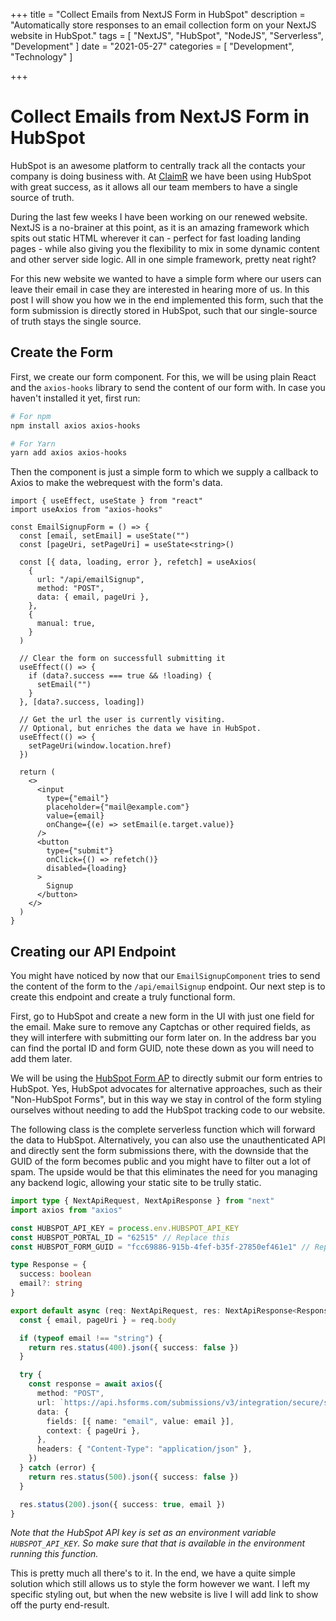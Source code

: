 +++
title = "Collect Emails from NextJS Form in HubSpot"
description = "Automatically store responses to an email collection form on your NextJS website in HubSpot."
tags = [
    "NextJS",
    "HubSpot",
    "NodeJS",
    "Serverless",
    "Development"
]
date = "2021-05-27"
categories = [
    "Development",
    "Technology"
]

+++

# Collect Emails from NextJS Form in HubSpot

HubSpot is an awesome platform to centrally track all the contacts your company is doing business with.
At [ClaimR](https://claimr.tools) we have been using HubSpot with great success, as it allows all our team members to have a single source of truth.

During the last few weeks I have been working on our renewed website.
NextJS is a no-brainer at this point, as it is an amazing framework which spits out static HTML wherever it can - perfect for fast loading landing pages - while also giving you the flexibility to mix in some dynamic content and other server side logic.
All in one simple framework, pretty neat right?

For this new website we wanted to have a simple form where our users can leave their email in case they are interested in hearing more of us.
In this post I will show you how we in the end implemented this form, such that the form submission is directly stored in HubSpot, such that our single-source of truth stays the single source.

## Create the Form

First, we create our form component. 
For this, we will be using plain React and the `axios-hooks` library to send the content of our form with.
In case you haven't installed it yet, first run:
```bash
# For npm
npm install axios axios-hooks

# For Yarn
yarn add axios axios-hooks
``` 

Then the component is just a simple form to which we supply a callback to Axios to make the webrequest with the form's data.

```tsx
import { useEffect, useState } from "react"
import useAxios from "axios-hooks"

const EmailSignupForm = () => {
  const [email, setEmail] = useState("")
  const [pageUri, setPageUri] = useState<string>()

  const [{ data, loading, error }, refetch] = useAxios(
    {
      url: "/api/emailSignup",
      method: "POST",
      data: { email, pageUri },
    },
    {
      manual: true,
    }
  )

  // Clear the form on successfull submitting it
  useEffect(() => {
    if (data?.success === true && !loading) {
      setEmail("")
    }
  }, [data?.success, loading])

  // Get the url the user is currently visiting.
  // Optional, but enriches the data we have in HubSpot.
  useEffect(() => {
    setPageUri(window.location.href)
  })

  return (
    <>
      <input
        type={"email"}
        placeholder={"mail@example.com"}
        value={email}
        onChange={(e) => setEmail(e.target.value)}
      />
      <button
        type={"submit"}
        onClick={() => refetch()}
        disabled={loading}
      >
        Signup
      </button>
    </>
  )
}
```

## Creating our API Endpoint

You might have noticed by now that our `EmailSignupComponent` tries to send the content of the form to the `/api/emailSignup` endpoint.
Our next step is to create this endpoint and create a truly functional form.

First, go to HubSpot and create a new form in the UI with just one field for the email.
Make sure to remove any Captchas or other required fields, as they will interfere with submitting our form later on.
In the address bar you can find the portal ID and form GUID, note these down as you will need to add them later.

We will be using the [HubSpot Form AP](https://legacydocs.hubspot.com/docs/methods/forms/submit_form_v3_authentication) to directly submit our form entries to HubSpot.
Yes, HubSpot advocates for alternative approaches, such as their "Non-HubSpot Forms", but in this way we stay in control of the form styling ourselves without needing to add the HubSpot tracking code to our website.

The following class is the complete serverless function which will forward the data to HubSpot.
Alternatively, you can also use the unauthenticated API and directly sent the form submissions there, with the downside that the GUID of the form becomes public and you might have to filter out a lot of spam.
The upside would be that this eliminates the need for you managing any backend logic, allowing your static site to be trully static.

```ts
import type { NextApiRequest, NextApiResponse } from "next"
import axios from "axios"

const HUBSPOT_API_KEY = process.env.HUBSPOT_API_KEY
const HUBSPOT_PORTAL_ID = "62515" // Replace this
const HUBSPOT_FORM_GUID = "fcc69886-915b-4fef-b35f-27850ef461e1" // Replace this

type Response = {
  success: boolean
  email?: string
}

export default async (req: NextApiRequest, res: NextApiResponse<Response>) => {
  const { email, pageUri } = req.body

  if (typeof email !== "string") {
    return res.status(400).json({ success: false })
  }

  try {
    const response = await axios({
      method: "POST",
      url: `https://api.hsforms.com/submissions/v3/integration/secure/submit/${HUBSPOT_PORTAL_ID}/${HUBSPOT_FORM_GUID}\?hapikey\=${HUBSPOT_API_KEY}`,
      data: {
        fields: [{ name: "email", value: email }],
        context: { pageUri },
      },
      headers: { "Content-Type": "application/json" },
    })
  } catch (error) {
    return res.status(500).json({ success: false })
  }

  res.status(200).json({ success: true, email })
}
```

_Note that the HubSpot API key is set as an environment variable `HUBSPOT_API_KEY`. So make sure that that is available in the environment running this function._

This is pretty much all there's to it.
In the end, we have a quite simple solution which still allows us to style the form however we want.
I left my specific styling out, but when the new website is live I will add link to show off the purty end-result.

